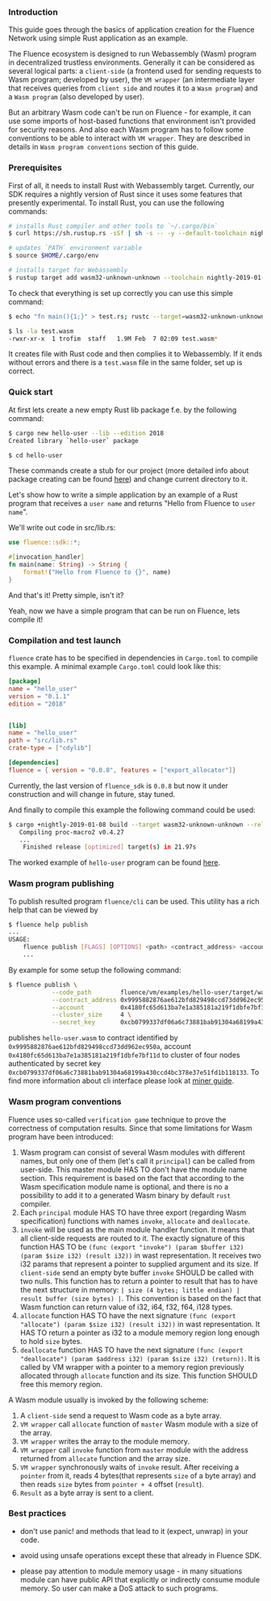 ### Introduction

This guide goes through the basics of application creation for the Fluence Network using simple Rust application as an example. 

The Fluence ecosystem is designed to run Webassembly (Wasm) program in decentralized trustless environments. Generally it can be considered as several logical parts: a `client-side` (a frontend used for sending requests to Wasm program; developed by user), the `VM wrapper` (an intermediate layer that receives queries from `client side` and routes it to a `Wasm program`) and a `Wasm program` (also developed by user).

But an arbitrary Wasm code can't be run on Fluence - for example, it can use some imports of host-based functions that environment isn't provided for security reasons. And also each Wasm program has to follow some conventions to be able to interact with `VM wrapper`. They are described in details in `Wasm program conventions` section of this guide.  

### Prerequisites

First of all, it needs to install Rust with Webassembly target. Currently, our SDK requires a nightly version of Rust since it uses some features that presently experimental. To install Rust, you can use the following commands:

```bash
# installs Rust compiler and other tools to `~/.cargo/bin`
$ curl https://sh.rustup.rs -sSf | sh -s -- -y --default-toolchain nightly-2019-01-08

# updates `PATH` environment variable
$ source $HOME/.cargo/env

# installs target for Webassembly
$ rustup target add wasm32-unknown-unknown --toolchain nightly-2019-01-08
```

To check that everything is set up correctly you can use this simple command:

```bash
$ echo "fn main(){1;}" > test.rs; rustc --target=wasm32-unknown-unknown test.rs

$ ls -la test.wasm
-rwxr-xr-x  1 trofim  staff   1.9M Feb  7 02:09 test.wasm*

```

It creates file with Rust code and then complies it to Webassembly. If it ends without errors and there is a `test.wasm` file in the same folder, set up is correct.

### Quick start

At first lets create a new empty Rust lib package f.e. by the following command:

```bash
$ cargo new hello-user --lib --edition 2018
Created library `hello-user` package

$ cd hello-user
```

These commands create a stub for our project (more detailed info about package creating can be found [here](https://doc.rust-lang.org/cargo/guide/creating-a-new-project.html)) and change current directory to it.

Let's show how to write a simple application by an example of a Rust program that receives a `user name` and returns "Hello from Fluence to `user name`". 

We'll write out code in src/lib.rs:

```Rust
use fluence::sdk::*;

#[invocation_handler]
fn main(name: String) -> String {
    format!("Hello from Fluence to {}", name)
}
```

And that's it! Pretty simple, isn't it?

Yeah, now we have a simple program that can be run on Fluence, lets compile it!

### Compilation and test launch

`fluence` crate has to be specified in dependencies in `Cargo.toml` to compile this example. A minimal example `Cargo.toml` could look like this:

```Toml
[package]
name = "hello_user"
version = "0.1.1"
edition = "2018"


[lib]
name = "hello_user"
path = "src/lib.rs"
crate-type = ["cdylib"]

[dependencies]
fluence = { version = "0.0.8", features = ["export_allocator"]}
```

Currently, the last version of `fluence_sdk` is `0.0.8` but now it under construction and will change in future, stay tuned.

And finally to compile this example the following command could be used:

```bash
$ cargo +nightly-2019-01-08 build --target wasm32-unknown-unknown --release
   Compiling proc-macro2 v0.4.27
   ...
    Finished release [optimized] target(s) in 21.97s
```

The worked example of `hello-user` program can be found [here](https://github.com/fluencelabs/fluence/tree/master/vm/examples/hello-user).

### Wasm program publishing

To publish resulted program `fluence/cli` can be used. This utility has a rich help that can be viewed by
```bash
$ fluence help publish
...
USAGE:
    fluence publish [FLAGS] [OPTIONS] <path> <contract_address> <account>
    ...
```

By example for some setup the following command:

```bash
$ fluence publish \
            --code_path        fluence/vm/examples/hello-user/target/wasm32-unknown-unknown/release/hello-user.wasm \
            --contract_address 0x9995882876ae612bfd829498ccd73dd962ec950a \
            --account          0x4180fc65d613ba7e1a385181a219f1dbfe7bf11d \
            --cluster_size     4 \
            --secret_key       0xcb0799337df06a6c73881bab91304a68199a430ccd4bc378e37e51fd1b118133
```

publishes `hello-user.wasm` to contract identified by `0x9995882876ae612bfd829498ccd73dd962ec950a`, account `0x4180fc65d613ba7e1a385181a219f1dbfe7bf11d` to cluster of four nodes authenticated by secret key `0xcb0799337df06a6c73881bab91304a68199a430ccd4bc378e37e51fd1b118133`. To find more information about cli interface please look at [miner guide](https://github.com/fluencelabs/fluence/blob/master/docs/guides/miner.md).

### Wasm program conventions

Fluence uses so-called `verification game` technique to prove the correctness of computation results. Since that some limitations for Wasm program have been introduced:

1. Wasm program can consist of several Wasm modules with different names, but only one of them (let's call it `principal`) can be called from user-side. This master module HAS TO don't have the module name section. This requirement is based on the fact that according to the Wasm specification module name is optional, and there is no a possibility to add it to a generated Wasm binary by default `rust` compiler.
2. Each `principal` module HAS TO have three export (regarding Wasm specification) functions with names `invoke`, `allocate` and `deallocate`.
3. `invoke` will be used as the main module handler function. It means that all client-side requests are routed to it. The exactly signature of this function HAS TO be `(func (export "invoke") (param $buffer i32) (param $size i32) (result i32))` in wast representation. It receives two i32 params that represent a pointer to supplied argument and its size. If `client-side` send an empty byte buffer `invoke` SHOULD be called with two nulls. This function has to return a pointer to result that has to have the next structure in memory: `| size (4 bytes; little endian) | result buffer (size bytes) |`. This convention is based on the fact that Wasm function can return value of i32, i64, f32, f64, i128 types.
4. `allocate` function HAS TO have the next signature `(func (export "allocate") (param $size i32) (result i32))` in wast representation. It HAS TO return a pointer as i32 to a module memory region long enough to hold `size` bytes.
5. `deallocate` function HAS TO have the next signature `(func (export "deallocate") (param $address i32) (param $size i32) (return))`. It is called by VM wrapper with a pointer to a memory region previously allocated through `allocate` function and its size. This function SHOULD free this memory region.

A Wasm module usually is invoked by the following scheme:
1. A `client-side` send a request to Wasm code as a byte array.
2. `VM wrapper` call `allocate` function of `master` Wasm module with a size of the array.
3. `VM wrapper` writes the array to the module memory.
4. `VM wrapper` call `invoke` function from `master` module with the address returned from `allocate` function and the array size.
5. `VM wrapper` synchronously waits of `invoke` result. After receiving a `pointer` from it, reads 4 bytes(that represents `size` of a byte array) and then reads `size` bytes from `pointer + 4` offset (`result`).
6. `Result` as a byte array is sent to a client.

### Best practices

- don't use panic! and methods that lead to it (expect, unwrap) in your code.
 
- avoid using unsafe operations except these that already in Fluence SDK.

- please pay attention to module memory usage - in many situations module can have public API that explicitly or indirectly consume module memory. So user can make a DoS attack to such programs.

